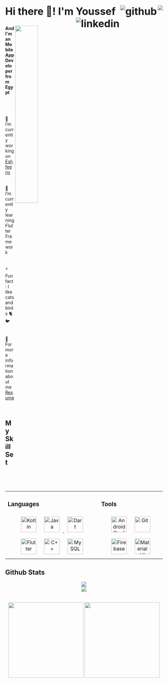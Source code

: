 <h2 align="left" style="font-size: 2rem;">
  Hi there 👋! I'm Youssef 
    <a>
        <img align="right" src="https://kounter.tk/badge/YoussefmSaber.kounter?label=&color=52796f&style=for-the-badge&cntSuffix=%20Profile%20Views&silent=false" />
  </a>
    <a href="https://github.com/YoussefmSaber" target="_blank">
        <img align="right" src=https://img.shields.io/badge/github-%2324292e.svg?&style=for-the-badge&logo=github&logoColor=white alt=github style="margin-bottom: 5px;" />
    </a>
    <a href="https://linkedin.com/in/youssefmohammedsaber" target="_blank">
        <img align="right" src=https://img.shields.io/badge/linkedin-%231E77B5.svg?&style=for-the-badge&logo=linkedin&logoColor=white alt=linkedin style="margin-bottom: 5px;" />
    </a>  
</h2>

<img align="right" width="38%" src="https://cdn.discordapp.com/attachments/981587143094845490/1074368823651749918/octocat-1676010233258.png"/>

<h4 align="left">And I'm an Mobile App Developer from Egypt</h4>
<br><br>
<p align="left">🔭 I’m currently working on <a href="https://github.com/YoussefmSaber/Eshfeeny">Eshfeeny</a><br><br><br>🌱 I’m currently learning Flutter Framework<br><br><br>⚡ Fun fact: I like cats and birds 🐈🐦<br><br><br>📃 For more information about me <a https://docs.google.com/document/d/1QiXNORZgSE_DfJCL3a3pDyjjq_GKy2QdKsr6jWHwQqU/edit?usp=sharing"><a href="https://drive.google.com/file/d/1XmIsvzvKlq9AE2bSjUs0ffCr_uAP27qB/view?usp=sharing">Resume</a></p>

<br/>

## My Skill Set  
<table><tr><td valign="top">

### Languages
<div align="center">  
<!-- kotlin icon -->
<a href="https://kotlinlang.org/" target="_blank"><img style="margin: 10px" src="https://profilinator.rishav.dev/skills-assets/kotlinlang-icon.svg" alt="Kotlin" height="50" /></a>
<!-- java icon -->
<a href="https://www.java.com/" target="_blank"><img style="margin: 10px" src="https://profilinator.rishav.dev/skills-assets/java-original-wordmark.svg" alt="Java" height="50" />
<!-- Dart icon -->
<a href="https://dart.dev/" target="_blank"><img style="margin: 10px" src="https://img.uxwing.com/wp-content/themes/uxwing/download/brands-social-media/dart-programming-language-icon.png" alt="Dart" height="50" /></a>
<!-- Flutter icon -->
<a href="https://flutter.dev/" target="_blank"><img style="margin: 10px" src="https://static-00.iconduck.com/assets.00/flutter-icon-413x512-4picx6vy.png" alt="Flutter" height="50" /></a>
<!-- C++ icon -->
<a href="https://www.cplusplus.com/" target="_blank"><img style="margin: 10px" src="https://profilinator.rishav.dev/skills-assets/cplusplus-original.svg" alt="C++" height="50" /></a>
<!-- mySql icon -->
<a href="https://www.mysql.com/" target="_blank"><img style="margin: 10px" src="https://profilinator.rishav.dev/skills-assets/mysql-original-wordmark.svg" alt="MySQL" height="50" /></a>  
</div>

</td><td valign="top">

### Tools  
<div align= "center">
<!-- android studio icon -->
<a href="https://developer.android.com/studio" target="_blank"><img style="margin: 10px" src="https://1.bp.blogspot.com/-LgTa-xDiknI/X4EflN56boI/AAAAAAAAPuk/24YyKnqiGkwRS9-_9suPKkfsAwO4wHYEgCLcBGAsYHQ/s0/image9.png" alt="Android Studio" height="50" /></a>
<!-- github icon -->
<a href="https://github.com/" target="_blank"><img style="margin: 10px" src="https://profilinator.rishav.dev/skills-assets/git-scm-icon.svg" alt="Git" height="50" /></a>
<!-- firebase icon -->
<a href="https://firebase.google.com/" target="_blank"><img style="margin: 10px" src="https://profilinator.rishav.dev/skills-assets/firebase.png" alt="Firebase" height="50" /></a>
 <!-- matrial ui icon -->
<a href="https://mui.com/" target="_blank"><img style="margin: 10px" src="https://profilinator.rishav.dev/skills-assets/mui.png" alt="Material UI" height="50" /> 
<!-- c++ icon -->
</div>

</td></tr></table>  

## Github Stats  
<div align="center">

<img src="https://github-readme-stats.vercel.app/api?username=YoussefmSaber&show_icons=true&theme=vue-dark&count_private=true&hide_border=true"/>

</div>
  <div align="center">
  <img src="https://github-readme-streak-stats.herokuapp.com?user=YoussefmSaber&theme=onedark&hide_border=true&date_format=j%20M%5B%20Y%5D"/>
  </div>
<br>  
<br>  
<div align="center">
  <img src="https://cdn.discordapp.com/attachments/981587143094845490/1074381569604726815/Untitled_video_-_Made_with_Clipchamp.gif"  width="240" height="240"/>
  <img src="https://cdn.discordapp.com/attachments/981587143094845490/1074382109487136829/Untitled_video_-_Made_with_Clipchamp_1.gif" width="240" height="240" />
<div/>

